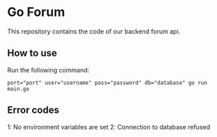 # Go Forum

This repository contains the code of our backend forum api.

## How to use

Run the following command:

`port="port" user="username" pass="password" db="database" go run main.go`

## Error codes

1: No environment variables are set
2: Connection to database refused